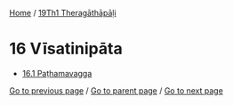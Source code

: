 
[Home](/) / [19Th1 Theragāthāpāḷi](/tipitaka/19Th1.md)

# 16 Vīsatinipāta

* [16.1 Paṭhamavagga](/tipitaka/19Th1/16/16.1.md)

[Go to previous page](/tipitaka/19Th1/15/15.1/15.1.2.md) / [Go to parent page](/tipitaka/19Th1/0.md) / [Go to next page](/tipitaka/19Th1/16/16.1.md)


